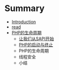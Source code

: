 # Summary

* [Introduction](README.md)
* [read](read.md)
* [PHP的生命周期](phpde_sheng_ming_zhou_qi.md)
   * [让我们从SAPI开始](phpde_sheng_ming_zhou_qi/让我们从SAPI开始.md)
   * [PHP的启动与终止](phpde_qi_dong_yu_zhong_zhi.md)
   * PHP的生命周期
   * 线程安全
   * 小结

